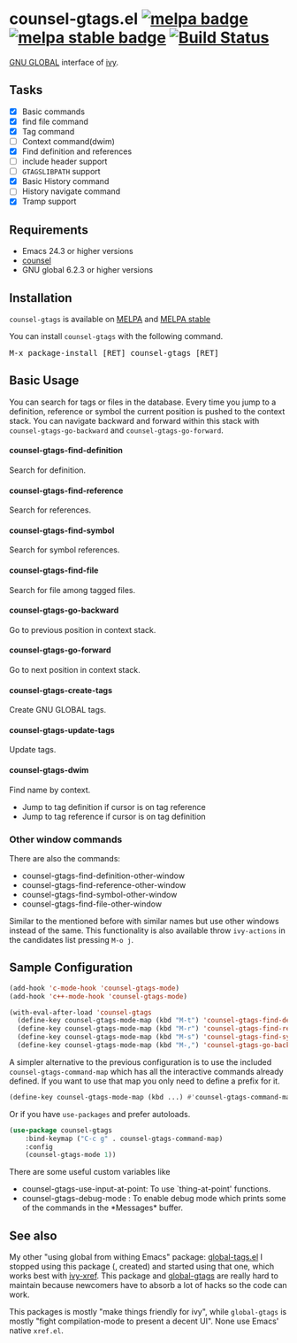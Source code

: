 # counsel-gtags.el [![melpa badge][melpa-badge]][melpa-link] [![melpa stable badge][melpa-stable-badge]][melpa-stable-link] [![Build Status](https://travis-ci.org/FelipeLema/emacs-counsel-gtags.svg?branch=master)](https://travis-ci.org/FelipeLema/emacs-counsel-gtags)

[GNU GLOBAL](https://www.gnu.org/software/global/) interface of [ivy](https://github.com/abo-abo/swiper).

## Tasks

- [X] Basic commands
- [X] find file command
- [X] Tag command
- [ ] Context command(dwim)
 - [X] Find definition and references
 - [ ] include header support
- [ ] `GTAGSLIBPATH` support
- [X] Basic History command
- [ ] History navigate command
- [x] Tramp support

## Requirements

- Emacs 24.3 or higher versions
- [counsel](https://github.com/abo-abo/swiper)
- GNU global 6.2.3 or higher versions

## Installation

`counsel-gtags` is available on [MELPA](https://melpa.org/) and [MELPA stable](https://stable.melpa.org/)

You can install `counsel-gtags` with the following command.

<kbd>M-x package-install [RET] counsel-gtags [RET]</kbd>

## Basic Usage

You can search for tags or files in the database. Every time you jump to a
definition, reference or symbol the current position is pushed to the context
stack. You can navigate backward and forward within this stack with
`counsel-gtags-go-backward` and `counsel-gtags-go-forward`.

#### counsel-gtags-find-definition

Search for definition.

#### counsel-gtags-find-reference

Search for references.

#### counsel-gtags-find-symbol

Search for symbol references.

#### counsel-gtags-find-file

Search for file among tagged files.

#### counsel-gtags-go-backward

Go to previous position in context stack.

#### counsel-gtags-go-forward

Go to next position in context stack.

#### counsel-gtags-create-tags

Create GNU GLOBAL tags.

#### counsel-gtags-update-tags

Update tags.

#### counsel-gtags-dwim

Find name by context.

- Jump to tag definition if cursor is on tag reference
- Jump to tag reference if cursor is on tag definition

### Other window commands

There are also the commands:
- counsel-gtags-find-definition-other-window
- counsel-gtags-find-reference-other-window
- counsel-gtags-find-symbol-other-window
- counsel-gtags-find-file-other-window

Similar to the mentioned before with similar names but use other
windows instead of the same. This functionality is also available
throw `ivy-actions` in the candidates list pressing `M-o j`.

## Sample Configuration

```lisp
(add-hook 'c-mode-hook 'counsel-gtags-mode)
(add-hook 'c++-mode-hook 'counsel-gtags-mode)

(with-eval-after-load 'counsel-gtags
  (define-key counsel-gtags-mode-map (kbd "M-t") 'counsel-gtags-find-definition)
  (define-key counsel-gtags-mode-map (kbd "M-r") 'counsel-gtags-find-reference)
  (define-key counsel-gtags-mode-map (kbd "M-s") 'counsel-gtags-find-symbol)
  (define-key counsel-gtags-mode-map (kbd "M-,") 'counsel-gtags-go-backward))
```

A simpler alternative to the previous configuration is to use the
included `counsel-gtags-command-map` which has all the interactive
commands already defined. If you want to use that map you only need to
define a prefix for it.

```lisp
(define-key counsel-gtags-mode-map (kbd ...) #'counsel-gtags-command-map)
```
Or if you have `use-packages` and prefer autoloads.

```lisp
(use-package counsel-gtags
	:bind-keymap ("C-c g" . counsel-gtags-command-map)
	:config
	(counsel-gtags-mode 1))
```

There are some useful custom variables like

- counsel-gtags-use-input-at-point: To use `thing-at-point' functions.
- counsel-gtags-debug-mode : To enable debug mode which prints some of
  the commands in the \*Messages\* buffer.

## See also

My other "using global from withing Emacs" package: [global-tags.el](https://launchpad.net/global-tags.el)
I stopped using this package (, created) and started using that one, which works best with [ivy-xref](https://github.com/alexmurray/ivy-xref). This package and [global-gtags](https://github.com/leoliu/ggtags) are really hard to maintain because newcomers have to absorb a lot of hacks so the code can work.

This packages is mostly "make things friendly for ivy", while `global-gtags` is mostly "fight compilation-mode to present a decent UI". None use Emacs' native `xref.el`.

[melpa-link]: https://melpa.org/#/counsel-gtags
[melpa-stable-link]: https://stable.melpa.org/#/counsel-gtags
[melpa-badge]: https://melpa.org/packages/counsel-gtags-badge.svg
[melpa-stable-badge]: https://stable.melpa.org/packages/counsel-gtags-badge.svg
